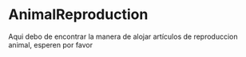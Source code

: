 # AnimalReproduction
Aqui debo de encontrar la manera de alojar artículos de reproduccion animal, esperen por favor
